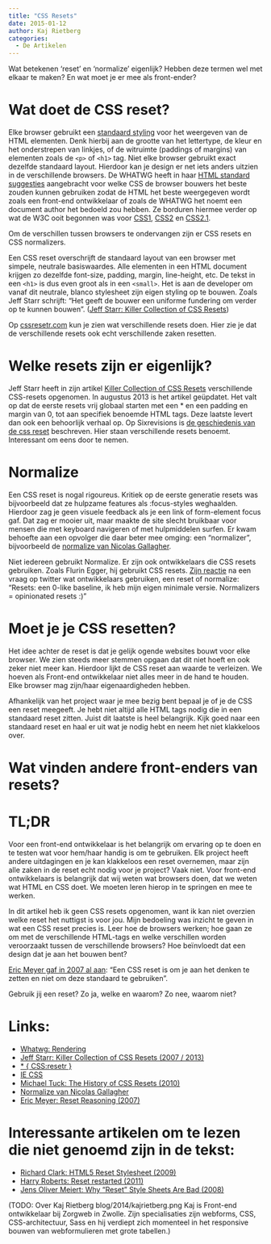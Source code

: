 ```yaml
---
title: "CSS Resets"
date: 2015-01-12
author: Kaj Rietberg
categories: 
  - De Artikelen
---
```

Wat betekenen ‘reset’ en ‘normalize’ eigenlijk? Hebben deze termen wel met elkaar te maken? En wat moet je er mee als front-ender?

# Wat doet de CSS reset?

Elke browser gebruikt een [standaard styling](http://css-class.com/test/css/defaults/UA-style-sheet-defaults.htm) voor het weergeven van de HTML elementen. Denk hierbij aan de grootte van het lettertype, de kleur en het onderstrepen van linkjes, of de witruimte (paddings of margins) van elementen zoals de `<p>` of `<h1>` tag. Niet elke browser gebruikt exact dezelfde standaard layout. Hierdoor kan je design er net iets anders uitzien in de verschillende browsers.
De WHATWG heeft in haar [HTML standard suggesties](https://html.spec.whatwg.org/multipage/rendering.html#rendering) aangebracht voor welke CSS de browser bouwers het beste zouden kunnen gebruiken zodat de HTML het beste weergegeven wordt zoals een front-end ontwikkelaar of zoals de WHATWG het noemt een document author het bedoeld zou hebben. Ze borduren hiermee verder op wat de W3C ooit begonnen was voor [CSS1](http://www.w3.org/TR/CSS1/#appendix-a), [CSS2](http://www.w3.org/TR/CSS2/sample.html) en [CSS2.1](http://www.w3.org/TR/CSS21/sample.html).

Om de verschillen tussen browsers te ondervangen zijn er CSS resets en CSS normalizers.

Een CSS reset overschrijft de standaard layout van een browser met simpele, neutrale basiswaardes. Alle elementen in een HTML document krijgen zo dezelfde font-size, padding, margin, line-height, etc. De tekst in een `<h1>` is dus even groot als in een `<small>`. Het is aan de developer om vanaf dit neutrale, blanco stylesheet zijn eigen styling op te bouwen. Zoals Jeff Starr schrijft: “Het geeft de bouwer een uniforme fundering om verder op te kunnen bouwen”. ([Jeff Starr: Killer Collection of CSS Resets](http://perishablepress.com/a-killer-collection-of-global-css-reset-styles/))

Op [cssresetr.com](http://cssresetr.com/) kun je zien wat verschillende resets doen. Hier zie je dat de verschillende resets ook echt verschillende zaken resetten.

# Welke resets zijn er eigenlijk?

Jeff Starr heeft in zijn artikel [Killer Collection of CSS Resets](http://perishablepress.com/a-killer-collection-of-global-css-reset-styles/) verschillende CSS-resets opgenomen. In augustus 2013 is het artikel geüpdatet. Het valt op dat de eerste resets vrij globaal starten met een * en een padding en margin van 0, tot aan specifiek benoemde HTML tags. Deze laatste levert dan ook een behoorlijk verhaal op. Op Sixrevisions is [de geschiedenis van de css reset](http://sixrevisions.com/css/the-history-of-css-resets/) beschreven. Hier staan verschillende resets benoemt. Interessant om eens door te nemen.

# Normalize

Een CSS reset is nogal rigoureus. Kritiek op de eerste generatie resets was bijvoorbeeld dat ze hulpzame features als :focus-styles weghaalden. Hierdoor zag je geen visuele feedback als je een link of form-element focus gaf. Dat zag er mooier uit, maar maakte de site slecht bruikbaar voor mensen die met keyboard navigeren of met hulpmiddelen surfen. Er kwam behoefte aan een opvolger die daar beter mee omging: een “normalizer”, bijvoorbeeld de [normalize van Nicolas Gallagher](http://nicolasgallagher.com/about-normalize-css/).

> 

> 

Niet iedereen gebruikt Normalize. Er zijn ook ontwikkelaars die CSS resets gebruiken. Zoals Flurin Egger, hij gebruikt CSS resets. [Zijn reactie](https://twitter.com/flurin/status/516963529749172226) na een vraag op twitter wat ontwikkelaars gebruiken, een reset of normalize: “Resets: een 0-like baseline, ik heb mijn eigen minimale versie. Normalizers = opinionated resets :)”

# Moet je je CSS resetten?

Het idee achter de reset is dat je gelijk ogende websites bouwt voor elke browser. We zien steeds meer stemmen opgaan dat dit niet hoeft en ook zeker niet meer kan. Hierdoor lijkt de CSS reset aan waarde te verleizen. We hoeven als Front-end ontwikkelaar niet alles meer in de hand te houden. Elke browser mag zijn/haar eigenaardigheden hebben.

Afhankelijk van het project waar je mee bezig bent bepaal je of je de CSS een reset meegeeft. Je hebt niet altijd alle HTML tags nodig die in een standaard reset zitten. Juist dit laatste is heel belangrijk. Kijk goed naar een standaard reset en haal er uit wat je nodig hebt en neem het niet klakkeloos over.

# Wat vinden andere front-enders van resets?

> 

> 

# TL;DR

Voor een front-end ontwikkelaar is het belangrijk om ervaring op te doen en te testen wat voor hem/haar handig is om te gebruiken. Elk project heeft andere uitdagingen en je kan klakkeloos een reset overnemen, maar zijn alle zaken in de reset echt nodig voor je project? Vaak niet. Voor front-end ontwikkelaars is belangrijk dat wij weten wat browsers doen, dat we weten wat HTML en CSS doet. We moeten leren hierop in te springen en mee te werken.

In dit artikel heb ik geen CSS resets opgenomen, want ik kan niet overzien welke reset het nuttigst is voor jou. Mijn bedoeling was inzicht te geven in wat een CSS reset precies is. 
Leer hoe de browsers werken; hoe gaan ze om met de verschillende HTML-tags en welke verschillen worden veroorzaakt tussen de verschillende browsers? Hoe beïnvloedt dat een design dat je aan het bouwen bent?

[Eric Meyer gaf in 2007 al aan](http://meyerweb.com/eric/thoughts/2007/04/18/reset-reasoning/): “Een CSS reset is om je aan het denken te zetten en niet om deze standaard te gebruiken”.

Gebruik jij een reset? Zo ja, welke en waarom? Zo nee, waarom niet?

# Links:

* [Whatwg: Rendering](https://html.spec.whatwg.org/multipage/rendering.html)
* [Jeff Starr: Killer Collection of CSS Resets (2007 / 2013)](http://perishablepress.com/a-killer-collection-of-global-css-reset-styles/)
* [* { CSS:resetr }](http://cssresetr.com/)
* [IE CSS](http://www.iecss.com/)
* [Michael Tuck: The History of CSS Resets (2010)](http://sixrevisions.com/css/the-history-of-css-resets/)
* [Normalize van Nicolas Gallagher](http://nicolasgallagher.com/about-normalize-css/)
* [Eric Meyer: Reset Reasoning (2007)](http://meyerweb.com/eric/thoughts/2007/04/18/reset-reasoning/)

# Interessante artikelen om te lezen die niet genoemd zijn in de tekst:

* [Richard Clark: HTML5 Reset Stylesheet (2009)](http://html5doctor.com/html-5-reset-stylesheet/)
* [Harry Roberts: Reset restarted (2011)](http://csswizardry.com/2011/10/reset-restarted/)
* [Jens Oliver Meiert: Why “Reset” Style Sheets Are Bad (2008)](http://meiert.com/en/blog/20080419/reset-style-sheets-are-bad/)

(TODO: Over Kaj Rietberg
blog/2014/kajrietberg.png
Kaj is Front-end ontwikkelaar bij Zorgweb in Zwolle. Zijn specialisaties zijn webforms, CSS, CSS-architectuur, Sass en hij verdiept zich momenteel in het responsive bouwen van webformulieren met grote tabellen.)